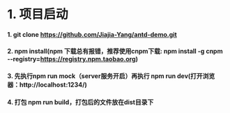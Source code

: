 # 1. 项目启动
#### 1. git clone https://github.com/Jiajia-Yang/antd-demo.git
#### 2. npm install(npm 下载总有报错，推荐使用cnpm下载: npm install -g cnpm --registry=https://registry.npm.taobao.org)  
#### 3. 先执行npm run mock（server服务开启）再执行 npm run dev(打开浏览器：http://localhost:1234/)


#### 4. 打包 npm run build，打包后的文件放在dist目录下


